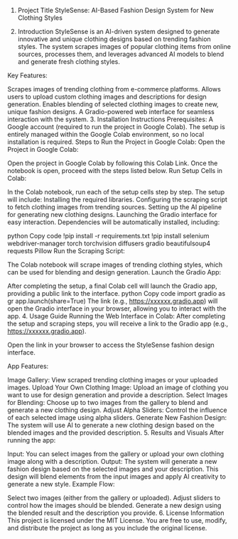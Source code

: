 1. Project Title
StyleSense: AI-Based Fashion Design System for New Clothing Styles

2. Introduction
StyleSense is an AI-driven system designed to generate innovative and unique clothing designs based on trending fashion styles. The system scrapes images of popular clothing items from online sources, processes them, and leverages advanced AI models to blend and generate fresh clothing styles.

Key Features:

Scrapes images of trending clothing from e-commerce platforms.
Allows users to upload custom clothing images and descriptions for design generation.
Enables blending of selected clothing images to create new, unique fashion designs.
A Gradio-powered web interface for seamless interaction with the system.
3. Installation Instructions
Prerequisites:
A Google account (required to run the project in Google Colab).
The setup is entirely managed within the Google Colab environment, so no local installation is required.
Steps to Run the Project in Google Colab:
Open the Project in Google Colab:

Open the project in Google Colab by following this Colab Link.
Once the notebook is open, proceed with the steps listed below.
Run Setup Cells in Colab:

In the Colab notebook, run each of the setup cells step by step. The setup will include:
Installing the required libraries.
Configuring the scraping script to fetch clothing images from trending sources.
Setting up the AI pipeline for generating new clothing designs.
Launching the Gradio interface for easy interaction.
Dependencies will be automatically installed, including:

python
Copy code
!pip install -r requirements.txt
!pip install selenium webdriver-manager torch torchvision diffusers gradio beautifulsoup4 requests Pillow
Run the Scraping Script:

The Colab notebook will scrape images of trending clothing styles, which can be used for blending and design generation.
Launch the Gradio App:

After completing the setup, a final Colab cell will launch the Gradio app, providing a public link to the interface.
python
Copy code
import gradio as gr
app.launch(share=True)
The link (e.g., https://xxxxxx.gradio.app) will open the Gradio interface in your browser, allowing you to interact with the app.
4. Usage Guide
Running the Web Interface in Colab:
After completing the setup and scraping steps, you will receive a link to the Gradio app (e.g., https://xxxxxx.gradio.app).

Open the link in your browser to access the StyleSense fashion design interface.

App Features:

Image Gallery: View scraped trending clothing images or your uploaded images.
Upload Your Own Clothing Image: Upload an image of clothing you want to use for design generation and provide a description.
Select Images for Blending: Choose up to two images from the gallery to blend and generate a new clothing design.
Adjust Alpha Sliders: Control the influence of each selected image using alpha sliders.
Generate New Fashion Design: The system will use AI to generate a new clothing design based on the blended images and the provided description.
5. Results and Visuals
After running the app:

Input: You can select images from the gallery or upload your own clothing image along with a description.
Output: The system will generate a new fashion design based on the selected images and your description. This design will blend elements from the input images and apply AI creativity to generate a new style.
Example Flow:

Select two images (either from the gallery or uploaded).
Adjust sliders to control how the images should be blended.
Generate a new design using the blended result and the description you provide.
6. License Information
This project is licensed under the MIT License. You are free to use, modify, and distribute the project as long as you include the original license.

